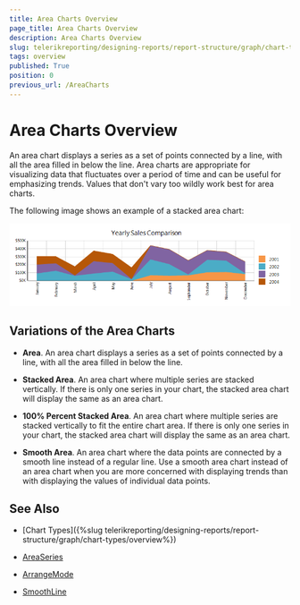 ```yaml
---
title: Area Charts Overview
page_title: Area Charts Overview
description: Area Charts Overview
slug: telerikreporting/designing-reports/report-structure/graph/chart-types/area-charts/overview
tags: overview
published: True
position: 0
previous_url: /AreaCharts
---
```


# Area Charts Overview

An area chart displays a series as a set of points connected by a line, with all the area filled in below the line. Area charts are appropriate for visualizing data that fluctuates over a period of time and can be useful for emphasizing trends. Values that don't vary too wildly work best for area charts. 

The following image shows an example of a stacked area chart: 

  ![Stacked Area Chart](images/Graph/StackedAreaChart.png)

## Variations of the Area Charts

* __Area__. An area chart displays a series as a set of points connected by a line, with all the area filled in below the line. 

* __Stacked Area__. An area chart where multiple series are stacked vertically. If there is only one series in your chart, the stacked area chart will display the same as an area chart. 

* __100% Percent Stacked Area__. An area chart where multiple series are stacked vertically to fit the entire chart area. If there is only one series in your chart, the stacked area chart will display the same as an area chart. 

* __Smooth Area__. An area chart where the data points are connected by a smooth line instead of a regular line. Use a smooth area chart instead of an area chart when you are more concerned with displaying trends than with displaying the values of individual data points. 


## See Also

* [Chart Types]({%slug telerikreporting/designing-reports/report-structure/graph/chart-types/overview%}) 

* [AreaSeries](/reporting/api/Telerik.Reporting.AreaSeries)  

* [ArrangeMode](/reporting/api/Telerik.Reporting.GraphSeries2D#Telerik_Reporting_GraphSeries2D_ArrangeMode)  

* [SmoothLine](/reporting/api/Telerik.Reporting.AreaSeries#Telerik_Reporting_AreaSeries_SmoothLine)
